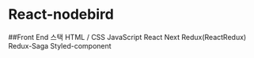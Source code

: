 # React-nodebird

##Front End 스택
HTML / CSS
JavaScript
React
Next
Redux(ReactRedux)
Redux-Saga
Styled-component
